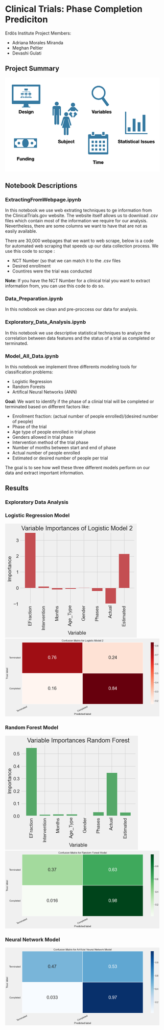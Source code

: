 # Clinical Trials: Phase Completion Prediciton

Erdös Institute Project 
Members: 

  - Adriana Morales Miranda 
  - Meghan Peltier
  - Devashi Gulati 

## Project Summary 

![factors](factors.png)

## Notebook Descriptions

### ExtractingFromWebpage.ipynb

In this notebook we use web extrating techniques to ge information from the ClinicalTrials.gov website. The website itself allows us to download .csv files which contain most of the information we require for our analysis. Nevertheless, there are some columns we want to have that are not as easily available.

There are 30,000 webpages that we want to web scrape, below is a code for automated web scraping that speeds up our data collection process. We use this code to scrape :

  - NCT Number (so that we can match it to the .csv files
  - Desired enrollment
  - Countires were the trial was conducted

**Note:** If you have the NCT Number for a clinical trial you want to extract information from, you can use this code to do so.

### Data_Preparation.ipynb

In this notebook we clean and pre-proccess our data for analysis. 

### Exploratory_Data_Analysis.ipynb

In this notebook we use descriptive statistical techniques to analyze the correlation between data features and the status of a trial as completed or terminated.

### Model_All_Data.ipynb 

In this notebook we implement three differents modeling tools for classification problems:

  - Logistic Regression
  - Random Forests
  - Artifical Neural Networks (ANN)

**Goal:** We want to identify if the phase of a clinial trial will be completed or terminated based on different factors like:

  - Enrollment fraction: (actual number of people enrolled)/(desired number of people)
  - Phase of the trial
  - Age type of people enrolled in trial phase
  - Genders allowed in trial phase
  - Intervention method of the trial phase
  - Number of months between start and end of phase
  - Actual number of people enrolled
  - Estimated or desired number of people per trial

The goal is to see how well these three different models perform on our data and extract important information.


## Results 

### Exploratory Data Analysis



### Logistic Regression Model
![ImportancesLogistic](/Images/Importances_Logistic2.png)
![CMLogistic](/Images/CM_Logistic2.png)

### Random Forest Model
![ImportancesRandom](/Images/Importances_RandomForest.png)
![CMRandomForest](/Images/CM_RandomForest.png)

### Neural Network Model
![CMANN](/Images/CM_ANN.png)


